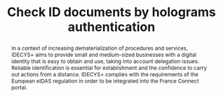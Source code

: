 ---
filename: authenticate_holograms
title: "Check ID documents by holograms authentication"
img_filename: "research_projects/img/fingerprint.png"
date_start: 2020
date_end: 2022
duration: "2 years"
type: "Postdoc"

partners: "AriadNext (company)"

members: ["Ahmad Montaser Awal (AriadNext)", "Jean-Christophe Burie (L3i)", "Petra Gomez-Krämer (L3i)", "Sylvain Marchand (L3i)", "Muriel Visani (L3i)", "Zuheng Ming (L3i)", "Musab Al-Ghadi (L3i)", "Marie-Neige Chapel (L3i)"]

abstract: "In a context of increasing dematerialization of procedures and services, IDECYS+ aims to provide small and medium-sized businesses with a digital identity that is easy to obtain and use, taking into account delegation issues. Reliable identification is essential for establishment and the confidence to carry out actions from a distance. IDECYS+ complies with the requirements of the European eIDAS regulation in order to be integrated into the France Connect portal."

keywords: "pattern recognition, texture descriptor"

publications: "1 paper submitted"
---